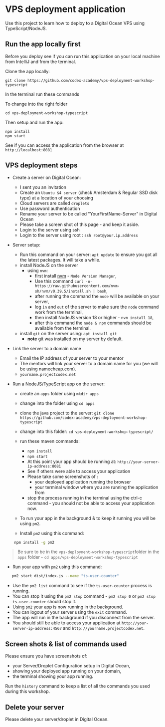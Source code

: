 # VPS deployment application

Use this project to learn how to deploy to a Digital Ocean VPS using TypeScript/NodeJS.

## Run the app locally first

Before you deploy see if you can run this application on your local machine from IntelliJ and from the terminal.

Clone the app locally: 

`git clone https://github.com/codex-academy/vps-deployment-workshop-typescript`

In the terminal run these commands

To change into the right folder

```
cd vps-deployment-workshop-typescript
```

Then setup and run the app:

```
npm install
npm start
```

See if you can access the application from the browser at `http://localhost:8081`


## VPS deployment steps

* Create a server on Digital Ocean:

    * I sent you an invitation
     * Create an `Ubuntu $4 server` (check Amsterdam & Regular SSD disk type) at a location of your choosing
    * Cloud servers are called `droplets`
    * Use password authentication
    * Rename your server to be called "YourFirstName-Server" in Digital Ocean
    * Please take a screen shot of this page - and keep it aside.
    * Login to the server using ssh
    * Login to the server using root : `ssh root@your.ip.address`
 
 * Server setup:

    * Run this command on your server: `apt update` to ensure you got all the latest packages. It will take a while.
    * install NodeJS on the server 
        * using `nvm`:
            * first install [nvm](https://github.com/nvm-sh/nvm) - `Node Version Manager`,
            * Use this command `curl -o- https://raw.githubusercontent.com/nvm-sh/nvm/v0.39.5/install.sh | bash`,
            * after running the command the `node` will be available on your server,
            * log `in` and `out` of the server to make sure the `node` command work from the terminal,
            * then install NodeJS version 18 or higher - `nvm install 18`,
            * after this command the `node & npm` commands should be available from the terminal.
    * install `git` on the server using: `apt install git` 
        - **note** git was installed on my server by default.

* Link the server to a domain name
    * Email the IP address of your server to your mentor
    * The mentors will link your server to a domain name for you (we will be using namecheap.com).
    * `yourname.projectcodex.net`
  
* Run a NodeJS/TypeScript app on the server:

    * create an `apps` folder using `mkdir apps`
    * change into the folder using `cd apps`
    * clone the java project to the server:
        `git clone https://github.com/codex-academy/vps-deployment-workshop-typescript`
    * change into this folder: 
        `cd vps-deployment-workshop-typescript/`
    * run these maven commands:
        * `npm install`
        * `npm start`
        * At this point your app should be running at: `http://your-server-ip-address:8081`
        * See if others were able to access your application
        * Please take some screenshots of :
            * your deployed application running the browser
            * your terminal window where you are running the application from
        * stop the process running in the terminal using the ctrl-c command - you should not be able to access your application now.
  
  * To run your app in the background & to keep it running you will be using `pm2`.
  * Install `pm2` using this command:

```sh
    npm install -g pm2
```

> Be sure to be in the `vps-deployment-workshop-typescript`folder in the `apps` folder - `cd apps/vps-deployment-workshop-typescript`
    
  * Run your app with `pm2` using this command:

```sh
   pm2 start dist/index.js --name "ts-user-counter"
```

  * Use the `pm2 list` command to see if the `ts-user-counter` process is running.
  * You can stop it using the `pm2 stop` command - `pm2 stop 0` or `pm2 stop ts-user-counter` should stop it.
  * Using `pm2` your app is now running in the background. 
  * You can logout of your server using the `exit` command.
  * The app will run in the background if you disconnect from the server.
  * You should still be able to access your application at `http://your-server-ip-address:4567` and `http://yourname.projectcodex.net`.

## Screen shots & list of commands used

Please ensure you have screenshots of:

* your Server/Droplet Configuration setup in Digital Ocean,
* showing your deployed app running on your domain,
* the terminal showing your app running.

Run the `history` command to keep a list of all the commands you used during this workshop.

## Delete your server

Please delete your server/droplet in Digital Ocean.
 
